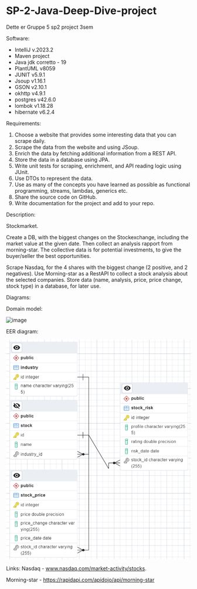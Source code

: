 # SP-2-Java-Deep-Dive-project
Dette er Gruppe 5 sp2 project 3sem

Software:
- IntelliJ v.2023.2
- Maven project
- Java jdk corretto - 19
- PlantUML v8059
- JUNIT v5.9.1
- Jsoup v1.16.1
- GSON v2.10.1
- okhttp v4.9.1
- postgres v42.6.0
- lombok v1.18.28
- hibernate v6.2.4


Requirements:
1.	Choose a website that provides some interesting data that you can scrape daily.
2.	Scrape the data from the website and using JSoup.
3.	Enrich the data by fetching additional information from a REST API.
4.	Store the data in a database using JPA.
5.	Write unit tests for scraping, enrichment, and API reading logic using JUnit.
6.	Use DTOs to represent the data.
7.	Use as many of the concepts you have learned as possible as functional programming, streams, lambdas, generics etc.
8.	Share the source code on GitHub.
9.	Write documentation for the project and add to your repo.

Description:

Stockmarket.

Create a DB, with the biggest changes on the Stockexchange, including the market value at the given date. Then collect an analysis rapport from morning-star.
The collective data is for potential investments, to give the buyer/seller the best opportunities.

Scrape Nasdaq, for the 4 shares with the biggest change (2 positive, and 2 negatives).
Use Morning-star as a RestAPI to collect a stock analysis about the selected companies.
Store data (name, analysis, price, price change, stock type)  in a database, for later use.

Diagrams:

Domain model: 

![image](https://github.com/DanyLoyal/SP-2-Java-Deep-Dive-project/assets/113057317/093b15d2-3a7a-4b0e-8af1-e144d3bb455f)


EER diagram:

![EERSP2.png](Documentation%2FEERSP2.png)




Links:
Nasdaq - www.nasdaq.com/market-activity/stocks.

Morning-star - https://rapidapi.com/apidojo/api/morning-star

